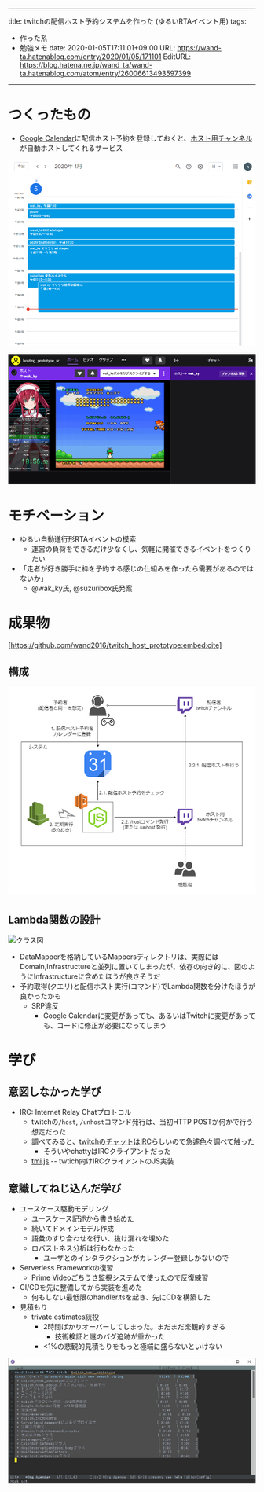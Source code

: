 ---
title: twitchの配信ホスト予約システムを作った (ゆるいRTAイベント用)
tags:
- 作った系
- 勉強メモ
date: 2020-01-05T17:11:01+09:00
URL: https://wand-ta.hatenablog.com/entry/2020/01/05/171101
EditURL: https://blog.hatena.ne.jp/wand_ta/wand-ta.hatenablog.com/atom/entry/26006613493597399
-------------------------------------


# つくったもの

- [Google Calendar](
https://calendar.google.com/calendar/r?cid=dHdpdGNoLmhvc3Rpbmcuc3JAZ21haWwuY29t)に配信ホスト予約を登録しておくと、[ホスト用チャンネル](https://www.twitch.tv/hosting_prototype_sr)が自動ホストしてくれるサービス

![20200105170210](../../../imgs/20200105170210.png)

![20200105170154](../../../imgs/20200105170154.png)


# モチベーション #

- ゆるい自動進行形RTAイベントの模索
    - 運営の負荷をできるだけ少なくし、気軽に開催できるイベントをつくりたい
- 「走者が好き勝手に枠を予約する感じの仕組みを作ったら需要があるのではないか」
    - @wak_ky氏, @suzuribox氏発案


# 成果物

[https://github.com/wand2016/twitch_host_prototype:embed:cite]



## 構成 ##

![20200105170251](../../../imgs/20200105170251.png)


## Lambda関数の設計 ##

![クラス図](https://www.plantuml.com/plantuml/png/XPD1JW8n58RtFKKlm1nX0a62B4mCUe6c56pij9Es0n9W0UF24xZGcBWWnh1muv4QeiUmmqIO8Nsm7Dxtl_S_tj-ciKJRB1682c8CTgjFbt-x_Cdb6vU_kTMw_4Ge9VIUZ1XkfQdWb5Ykv0tJOqwPmJE4SQblPLPTAcEv7A75GNIX4i9bXIkOFZE-mQwJ_vrBo_IGK7PSwxDK6MwLdjQesmctzAwjaeJ8GUU1qSmZ2CDg78aeFYvxamUNFJdKn5YTKPjfXcUrULsbHeArYM1oG7INM3OXq_q-mMelISMUW7pLgU1MEm9vvj_e5KbJfil_7UXV8hw-g0gtw-UVbqUttFn-BBUlxsM3u0fk-TMwxfqgTyPCMbGGGIcEeXWI5QwyBoXikD68Qqb2bOzT4Ox86VAu3iG8WVV4KHRDOo0DeAsA4cHEgxrPQ2hirMl2PpqjWKuTZ5YnLk1T0IoSYVFh0n57u9lnu-RGXPj-UfQ8Fm00)

- DataMapperを格納しているMappersディレクトリは、実際にはDomain,Infrastructureと並列に置いてしまったが、依存の向き的に、図のようにInfrastructureに含めたほうが良さそうだ
- 予約取得(クエリ)と配信ホスト実行(コマンド)でLambda関数を分けたほうが良かったかも
    - SRP違反
        - Google Calendarに変更があっても、あるいはTwitchに変更があっても、コードに修正が必要になってしまう


# 学び

## 意図しなかった学び

- IRC: Internet Relay Chatプロトコル
    - twitchの`/host`, `/unhost`コマンド発行は、当初HTTP POSTか何かで行う想定だった
    - 調べてみると、[twitchのチャットはIRC](https://dev.twitch.tv/docs/irc/)らしいので急遽色々調べて触った
        - そういやchattyはIRCクライアントだった
    - [tmi.js](https://github.com/tmijs/tmi.js) -- twtich向けIRCクライアントのJS実装


## 意識してねじ込んだ学び

- ユースケース駆動モデリング
    - ユースケース記述から書き始めた
    - 続いてドメインモデル作成
    - 語彙のすり合わせを行い、抜け漏れを埋めた
    - ロバストネス分析は行わなかった
        - ユーザとのインタラクションがカレンダー登録しかないので
- Serverless Frameworkの復習
    - [Prime Videoごちうさ監視システム](https://wand-ta.hatenablog.com/entry/2020/01/04/000938)で使ったので反復練習
- CI/CDを先に整備してから実装を進めた
    - 何もしない最低限のhandler.tsを起き、先にCDを構築した
- 見積もり
    - trivate estimates続投
        - 2時間ばかりオーバーしてしまった。まだまだ楽観的すぎる
            - 技術検証と謎のバグ追跡が重かった
        - <1%の悲観的見積もりをもっと極端に盛らないといけない

![20200105170941](../../../imgs/20200105170941.png)
